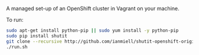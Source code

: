 


A managed set-up of an OpenShift cluster in Vagrant on your machine.

To run:

```sh
sudo apt-get install python-pip || sudo yum install -y python-pip
sudo pip install shutit
git clone --recursive http://github.com/ianmiell/shutit-openshift-origin && cd shutit-openshift-origin
./run.sh
```
